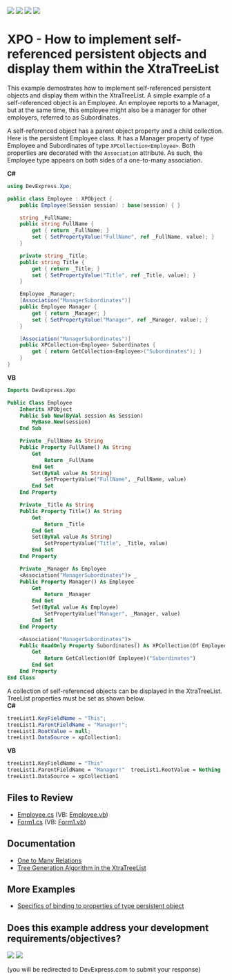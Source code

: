 <!-- default badges list -->
![](https://img.shields.io/endpoint?url=https://codecentral.devexpress.com/api/v1/VersionRange/128586024/13.1.4%2B)
[![](https://img.shields.io/badge/Open_in_DevExpress_Support_Center-FF7200?style=flat-square&logo=DevExpress&logoColor=white)](https://supportcenter.devexpress.com/ticket/details/E744)
[![](https://img.shields.io/badge/📖_How_to_use_DevExpress_Examples-e9f6fc?style=flat-square)](https://docs.devexpress.com/GeneralInformation/403183)
[![](https://img.shields.io/badge/💬_Leave_Feedback-feecdd?style=flat-square)](#does-this-example-address-your-development-requirementsobjectives)
<!-- default badges end -->

# XPO - How to implement self-referenced persistent objects and display them within the XtraTreeList

This example demostrates how to implement self-referenced persistent objects and display them within the XtraTreeList. A simple example of a self-referenced object is an Employee. An employee reports to a Manager, but at the same time, this employee might also be a manager for other employers, referred to as Subordinates.

A self-referenced object has a parent object property and a child collection. Here is the persistent Employee class. It has a Manager property of type Employee and Subordinates of type `XPCollection<Employee>`. Both properties are decorated with the `Association` attribute. As such, the Employee type appears on both sides of a one-to-many association.  

**C#**
```cs  
using DevExpress.Xpo;  

public class Employee : XPObject {  
    public Employee(Session session) : base(session) { }  

    string _FullName;  
    public string FullName {  
        get { return _FullName; }  
        set { SetPropertyValue("FullName", ref _FullName, value); }  
    }  

    private string _Title;  
    public string Title {  
        get { return _Title; }  
        set { SetPropertyValue("Title", ref _Title, value); }  
    }  

    Employee _Manager;  
    [Association("ManagerSubordinates")]  
    public Employee Manager {  
        get { return _Manager; }  
        set { SetPropertyValue("Manager", ref _Manager, value); }  
    }  

    [Association("ManagerSubordinates")]  
    public XPCollection<Employee> Subordinates {  
        get { return GetCollection<Employee>("Subordinates"); }  
    }  
}  
```  
**VB**  
```vb  
Imports DevExpress.Xpo  

Public Class Employee  
    Inherits XPObject  
    Public Sub New(ByVal session As Session)  
        MyBase.New(session)  
    End Sub  

    Private _FullName As String  
    Public Property FullName() As String  
        Get  
            Return _FullName  
        End Get  
        Set(ByVal value As String)  
            SetPropertyValue("FullName", _FullName, value)  
        End Set  
    End Property  

    Private _Title As String  
    Public Property Title() As String  
        Get  
            Return _Title  
        End Get  
        Set(ByVal value As String)  
            SetPropertyValue("Title", _Title, value)  
        End Set  
    End Property  

    Private _Manager As Employee  
    <Association("ManagerSubordinates")> _  
    Public Property Manager() As Employee  
        Get  
            Return _Manager  
        End Get  
        Set(ByVal value As Employee)  
            SetPropertyValue("Manager", _Manager, value)  
        End Set  
    End Property  

    <Association("ManagerSubordinates")> _  
    Public ReadOnly Property Subordinates() As XPCollection(Of Employee)  
        Get  
            Return GetCollection(Of Employee)("Subordinates")  
        End Get  
    End Property  
End Class  
```  
  
A collection of self-referenced objects can be displayed in the XtraTreeList. TreeList properties must be set as shown below.  
**C#**  
```cs  
treeList1.KeyFieldName = "This";  
treeList1.ParentFieldName = "Manager!";  
treeList1.RootValue = null;  
treeList1.DataSource = xpCollection1;  
```  
**VB**    
```vb  
treeList1.KeyFieldName = "This"  
treeList1.ParentFieldName = "Manager!"  treeList1.RootValue = Nothing  
treeList1.DataSource = xpCollection1  
```  
## Files to Review
* [Employee.cs](./CS/CS/Employee.cs) (VB: [Employee.vb](./VB/CS/Employee.vb))
* [Form1.cs](./CS/CS/Form1.cs) (VB: [Form1.vb](./VB/CS/Form1.vb))
  
## Documentation
* [One to Many Relations](https://docs.devexpress.com/XPO/2257/getting-started/tutorial-2-relations-one-to-many?v=19.2) 
* [Tree Generation Algorithm in the XtraTreeList](https://docs.devexpress.com/WindowsForms/198/controls-and-libraries/tree-list/feature-center/data-binding/tree-generation-algorithm-in-the-tree-list)
## More Examples
* [Specifics of binding to properties of type persistent object](https://supportcenter.devexpress.com/ticket/details/a2783/specifics-of-binding-to-properties-of-type-persistent-object)  


<!-- feedback -->
## Does this example address your development requirements/objectives?

[<img src="https://www.devexpress.com/support/examples/i/yes-button.svg"/>](https://www.devexpress.com/support/examples/survey.xml?utm_source=github&utm_campaign=xpo-how-to-implement-self-referenced-persistent-objects-and-display-them-within-the-xtra-tree-list&~~~was_helpful=yes) [<img src="https://www.devexpress.com/support/examples/i/no-button.svg"/>](https://www.devexpress.com/support/examples/survey.xml?utm_source=github&utm_campaign=xpo-how-to-implement-self-referenced-persistent-objects-and-display-them-within-the-xtra-tree-list&~~~was_helpful=no)

(you will be redirected to DevExpress.com to submit your response)
<!-- feedback end -->
